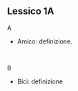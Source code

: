 <!-- #######  THIS IS A COMMENT - Visible only in the source editor #########-->
<h2>Lessico 1A</h2>
<p>A</p>
<ul>
<li>Amico: definizione.</li>
</ul>
<p>&nbsp;</p>
<p>B&nbsp;</p>
<ul>
<li>Bici: definizione</li>
</ul>
